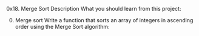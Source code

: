 0x18. Merge Sort
Description
What you should learn from this project:

0. Merge sort
Write a function that sorts an array of integers in ascending order using the Merge Sort algorithm:
